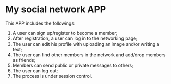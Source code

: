 # My social network APP
This APP includes the followings:
1. A user can sign up/register to become a member;
2. After registration, a user can log in to the networking page;
3. The user can edit his profile with uploading an image and/or writing a text;
4. The user can find other members in the network and add/drop members as friends;
5. Members can send public or private messages to others;
6. The user can log out;
7. The process is under session control.
